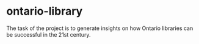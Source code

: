 # ontario-library
The task of the project is to generate insights on how Ontario libraries can be successful in the 21st century.
